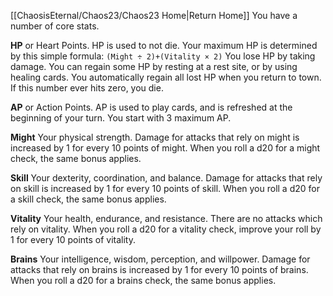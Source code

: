 [[ChaosisEternal/Chaos23/Chaos23 Home|Return Home]]
You have a number of core stats.

**HP** or Heart Points.
HP is used to not die.
Your maximum HP is determined by this simple formula:
`(Might ÷ 2)+(Vitality × 2)`
You lose HP by taking damage. You can regain some HP by resting at a rest site, or by using healing cards. You automatically regain all lost HP when you return to town.
If this number ever hits zero, you die.

**AP** or Action Points.
AP is used to play cards, and is refreshed at the beginning of your turn. You start with 3 maximum AP.

**Might**
Your physical strength. Damage for attacks that rely on might is increased by 1 for every 10 points of might. When you roll a d20 for a might check, the same bonus applies.

**Skill**
Your dexterity, coordination, and balance. Damage for attacks that rely on skill is increased by 1 for every 10 points of skill. When you roll a d20 for a skill check, the same bonus applies. 

**Vitality**
Your health, endurance, and resistance. There are no attacks which rely on vitality. When you roll a d20 for a vitality check, improve your roll by 1 for every 10 points of vitality.

**Brains**
Your intelligence, wisdom, perception, and willpower. 
Damage for attacks that rely on brains is increased by 1 for every 10 points of brains. When you roll a d20 for a brains check, the same bonus applies.
